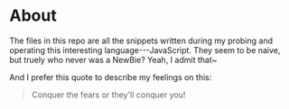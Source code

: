 # About

The files in this repo are all the snippets written during my probing and operating this interesting language---JavaScript.
They seem to be naive, but truely who never was a NewBie? Yeah, I admit that~

And I prefer this quote to describe my feelings on this:
> Conquer the fears or they'll conquer you!
